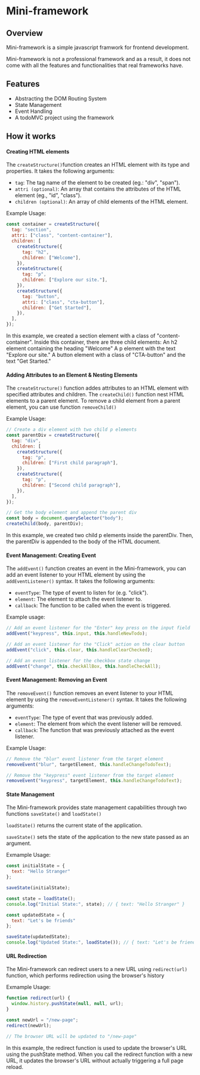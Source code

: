 # Mini-framework

## Overview

Mini-framework is a simple javascript framwork for frontend development. 

Mini-framework is not a professional framework and as a result, it does not come with all the features and functionalities that real frameworks have. 

## Features

- Abstracting the DOM Routing System
- State Management
- Event Handling
- A todoMVC project using the framework

## How it works

#### Creating HTML elements

The `createStructure()`function creates an HTML element with its type and properties. It takes the following arguments:
- `tag`: The tag name of the element to be created (eg.: "div", "span").
- `attri (optional)`: An array that contains the attributes of the HTML element (eg., "id", "class").
- `children (optional)`: An array of child elements of the HTML element.


Example Usage:

```javascript
const container = createStructure({
  tag: "section",
  attri: ["class", "content-container"],
  children: [
    createStructure({
      tag: "h2",
      children: ["Welcome"],
    }),
    createStructure({
      tag: "p",
      children: ["Explore our site."],
    }),
    createStructure({
      tag: "button",
      attri: ["class", "cta-button"],
      children: ["Get Started"],
    }),
  ],
});
```

In this example, we created a section element with a class of "content-container". Inside this container, there are three child elements: 
An h2 element containing the heading "Welcome"
A p element with the text "Explore our site."
A button element with a class of "CTA-button" and the text "Get Started."

#### Adding Attributes to an Element & Nesting Elements

The `createStructure()` function addes attributes to an HTML element with specified attributes and children. 
The `createChild()` function nest HTML elements to a parent element. To remove a child element from a parent element, you can use function `removeChild()`

Example Usage:

```javascript
// Create a div element with two child p elements
const parentDiv = createStructure({
  tag: "div",
  children: [
    createStructure({
      tag: "p",
      children: ["First child paragraph"],
    }),
    createStructure({
      tag: "p",
      children: ["Second child paragraph"],
    }),
  ],
});

// Get the body element and append the parent div
const body = document.querySelector("body");
createChild(body, parentDiv);
```

In this example, we created two child p elements inside the parentDiv. Then, the parentDiv is appended to the body of the HTML document.

#### Event Management: Creating Event

The `addEvent()` function creates an event in the Mini-framework, you can add an event listener to your HTML element by using the `addEventListener()` syntax. It takes the following arguments:

- `eventType`: The type of event to listen for (e.g. "click").
- `element`: The element to attach the event listener to.
- `callback`: The function to be called when the event is triggered.

Example usage:

```javascript
// Add an event listener for the "Enter" key press on the input field
addEvent("keypress", this.input, this.handleNewTodo);

// Add an event listener for the "Click" action on the clear button
addEvent("click", this.clear, this.handleClearChecked);

// Add an event listener for the checkbox state change
addEvent("change", this.checkAllBox, this.handleCheckAll);
```

#### Event Management: Removing an Event

The `removeEvent()` function removes an event listener to your HTML element by using the `removeEventListener()` syntax. It takes the following arguments:

- `eventType`: The type of event that was previously added.
- `element`: The element from which the event listener will be removed.
- `callback`: The function that was previously attached as the event listener.

Example Usage:

```javascript
// Remove the "blur" event listener from the target element
removeEvent("blur", targetElement, this.handleChangeTodoText);

// Remove the "keypress" event listener from the target element
removeEvent("keypress", targetElement, this.handleChangeTodoText);
```

#### State Management

The Mini-framework provides state management capabilities through two functions `saveState()` and `loadState()`

`loadState()` returns the current state of the application. 

`saveState()` sets the state of the application to the new state passed as an argument. 

Exmample Usage:

```javascript
const initialState = {
  text: "Hello Stranger"
};

saveState(initialState);

const state = loadState();
console.log("Initial State:", state); // { text: "Hello Stranger" }

const updatedState = {
  text: "Let's be friends"
};

saveState(updatedState);
console.log("Updated State:", loadState()); // { text: "Let's be friends" }
```

#### URL Redirection 

The Mini-framework can redirect users to a new URL using `redirect(url)` function, which performs redirection using the browser's history

Exmample Usage:

```javascript
function redirect(url) {
  window.history.pushState(null, null, url);
}

const newUrl = "/new-page";
redirect(newUrl);

// The browser URL will be updated to "/new-page"
```

In this example, the redirect function is used to update the browser's URL using the pushState method. When you call the redirect function with a new URL, it updates the browser's URL without actually triggering a full page reload.